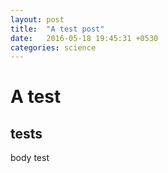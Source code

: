 ```yaml
---
layout: post
title:  "A test post"
date:   2016-05-18 19:45:31 +0530
categories: science
---
```

# A test

## tests

body test

